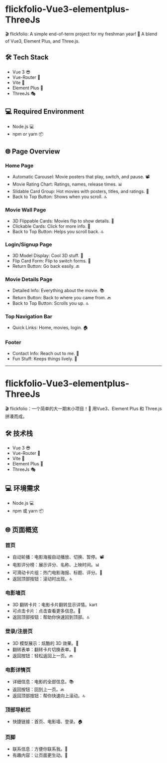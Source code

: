 # flickfolio-Vue3-elementplus-ThreeJs

🎬 flickfolio: A simple end-of-term project for my freshman year! 🌟 A blend of Vue3, Element Plus, and Three.js.

## 🛠 Tech Stack

- Vue 3 😎
- Vue-Router 🚀
- Vite 🚀
- Element Plus 🌈
- ThreeJs 🎭

## 💻 Required Environment

- Node.js 💻
- npm or yarn 📦

## 🌐 Page Overview

### Home Page

- Automatic Carousel: Movie posters that play, switch, and pause. 📽️
- Movie Rating Chart: Ratings, names, release times. 📊
- Slidable Card Group: Hot movies with posters, titles, and ratings. 🎫
- Back to Top Button: Shows when you scroll. 🔝

### Movie Wall Page

- 3D Flippable Cards: Movies flip to show details. 🎴
- Clickable Cards: Click for more info. 🔗
- Back to Top Button: Helps you scroll back. 🔝

### Login/Signup Page

- 3D Model Display: Cool 3D stuff. 🌌
- Flip Card Form: Flip to switch forms. 🎉
- Return Button: Go back easily. 🔙

### Movie Details Page

- Detailed Info: Everything about the movie. 📚
- Return Button: Back to where you came from. 🔙
- Back to Top Button: Scrolls you up. 🔝

### Top Navigation Bar

- Quick Links: Home, movies, login. 🏠

### Footer

- Contact Info: Reach out to me. 📝
- Fun Stuff: Keeps things lively. 🎉

---

# flickfolio-Vue3-elementplus-ThreeJs

🎬 flickfolio：一个简单的大一期末小项目！🌟 用Vue3、Element Plus 和 Three.js 拼凑而成。

## 🛠 技术栈

- Vue 3 😎
- Vue-Router 🚀
- Vite 🚀
- Element Plus 🌈
- ThreeJs 🎭

## 💻 环境需求

- Node.js 💻
- npm 或 yarn 📦

## 🌐 页面概览

### 首页

- 自动轮播：电影海报自动播放、切换、暂停。📽️
- 电影评分榜：展示评分、名称、上映时间。📊
- 可滑动卡片组：热门电影海报、标题、评分。🎫
- 返回顶部按钮：滚动时出现。🔝

### 电影墙页

- 3D 翻转卡片：电影卡片翻转显示详情。kart
- 可点击卡片：点击查看更多信息。🔗
- 返回顶部按钮：帮助你快速回到顶部。🔝

### 登录/注册页

- 3D 模型展示：炫酷的 3D 效果。🌌
- 翻转表单：翻转卡片切换表单。🎉
- 返回按钮：轻松返回上一页。🔙

### 电影详情页

- 详细信息：电影的全部信息。📚
- 返回按钮：回到上一页。🔙
- 返回顶部按钮：帮你快速向上滚动。🔝

### 顶部导航栏

- 快捷链接：首页、电影墙、登录。🏠

### 页脚

- 联系信息：方便你联系我。📝
- 有趣内容：让页面更生动。🎉
